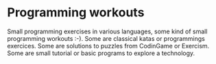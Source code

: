 # Programming workouts

Small programming exercises in various languages, some kind of small programming workouts :-). 
Some are classical katas or programmings exercices. 
Some are solutions to puzzles from CodinGame or Exercism. 
Some are small tutorial or basic programs to explore a technology.
